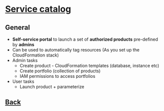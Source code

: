 # [Service catalog](../README.md)

## General

* __Self-service portal__ to launch a set of __authorized products__ pre-defined by __admins__
* Can be used to automatically tag resources (As you set up the CloudFormation stack)
* Admin tasks
	* Create product - CloudFormation templates (database, instance etc)
	* Create portfolio (collection of products)
	* IAM permissions to access portfolios
* User tasks
	* Launch product + parameterize

## [Back](../README.md)